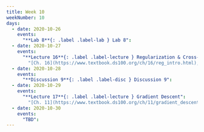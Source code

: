 ```yaml
---
title: Week 10
weekNumber: 10
days:
  - date: 2020-10-26
    events:
      "**Lab 8**{: .label .label-lab } Lab 8":
  - date: 2020-10-27
    events:
      "**Lecture 16**{: .label .label-lecture } Regularization & Cross-Validation":
        "[Ch. 16](https://www.textbook.ds100.org/ch/16/reg_intro.html), [Ch. 15.3](https://www.textbook.ds100.org/ch/15/bias_cv.html)"
  - date: 2020-10-28
    events:
      "**Discussion 9**{: .label .label-disc } Discussion 9":
  - date: 2020-10-29
    events:
      "**Lecture 17**{: .label .label-lecture } Gradient Descent":
        "[Ch. 11](https://www.textbook.ds100.org/ch/11/gradient_descent.html)"
  - date: 2020-10-30
    events:
      "TBD":
---
```

